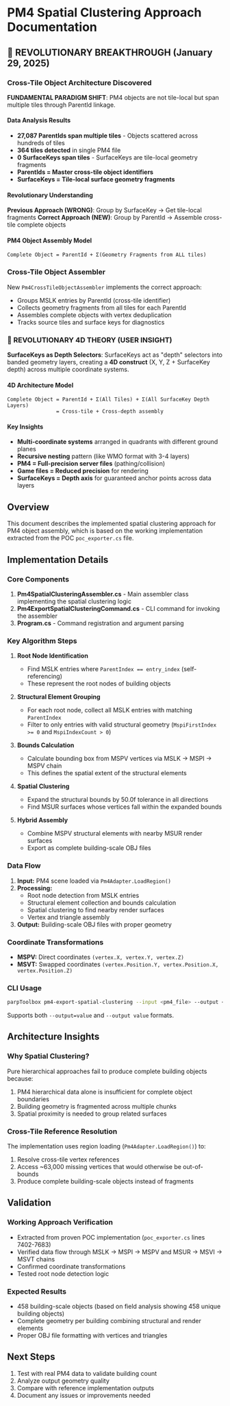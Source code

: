# PM4 Spatial Clustering Approach Documentation

## 🚀 REVOLUTIONARY BREAKTHROUGH (January 29, 2025)

### Cross-Tile Object Architecture Discovered
**FUNDAMENTAL PARADIGM SHIFT**: PM4 objects are not tile-local but span multiple tiles through ParentId linkage.

#### Data Analysis Results
- **27,087 ParentIds span multiple tiles** - Objects scattered across hundreds of tiles
- **364 tiles detected** in single PM4 file
- **0 SurfaceKeys span tiles** - SurfaceKeys are tile-local geometry fragments
- **ParentIds = Master cross-tile object identifiers**
- **SurfaceKeys = Tile-local surface geometry fragments**

#### Revolutionary Understanding
**Previous Approach (WRONG)**: Group by SurfaceKey → Get tile-local fragments
**Correct Approach (NEW)**: Group by ParentId → Assemble cross-tile complete objects

#### PM4 Object Assembly Model
```
Complete Object = ParentId + Σ(Geometry Fragments from ALL tiles)
```

### Cross-Tile Object Assembler
New `Pm4CrossTileObjectAssembler` implements the correct approach:
- Groups MSLK entries by ParentId (cross-tile identifier)
- Collects geometry fragments from all tiles for each ParentId
- Assembles complete objects with vertex deduplication
- Tracks source tiles and surface keys for diagnostics

### 🧠 REVOLUTIONARY 4D THEORY (USER INSIGHT)
**SurfaceKeys as Depth Selectors**: SurfaceKeys act as "depth" selectors into banded geometry layers, creating a **4D construct** (X, Y, Z + SurfaceKey depth) across multiple coordinate systems.

#### 4D Architecture Model
```
Complete Object = ParentId + Σ(All Tiles) + Σ(All SurfaceKey Depth Layers)
                = Cross-tile + Cross-depth assembly
```

#### Key Insights
- **Multi-coordinate systems** arranged in quadrants with different ground planes
- **Recursive nesting** pattern (like WMO format with 3-4 layers)
- **PM4 = Full-precision server files** (pathing/collision)
- **Game files = Reduced precision** for rendering
- **SurfaceKeys = Depth axis** for guaranteed anchor points across data layers

## Overview
This document describes the implemented spatial clustering approach for PM4 object assembly, which is based on the working implementation extracted from the POC `poc_exporter.cs` file.

## Implementation Details

### Core Components
1. **Pm4SpatialClusteringAssembler.cs** - Main assembler class implementing the spatial clustering logic
2. **Pm4ExportSpatialClusteringCommand.cs** - CLI command for invoking the assembler
3. **Program.cs** - Command registration and argument parsing

### Key Algorithm Steps

1. **Root Node Identification**
   - Find MSLK entries where `ParentIndex == entry_index` (self-referencing)
   - These represent the root nodes of building objects

2. **Structural Element Grouping**
   - For each root node, collect all MSLK entries with matching `ParentIndex`
   - Filter to only entries with valid structural geometry (`MspiFirstIndex >= 0` and `MspiIndexCount > 0`)

3. **Bounds Calculation**
   - Calculate bounding box from MSPV vertices via MSLK → MSPI → MSPV chain
   - This defines the spatial extent of the structural elements

4. **Spatial Clustering**
   - Expand the structural bounds by 50.0f tolerance in all directions
   - Find MSUR surfaces whose vertices fall within the expanded bounds

5. **Hybrid Assembly**
   - Combine MSPV structural elements with nearby MSUR render surfaces
   - Export as complete building-scale OBJ files

### Data Flow

1. **Input:** PM4 scene loaded via `Pm4Adapter.LoadRegion()`
2. **Processing:** 
   - Root node detection from MSLK entries
   - Structural element collection and bounds calculation
   - Spatial clustering to find nearby render surfaces
   - Vertex and triangle assembly
3. **Output:** Building-scale OBJ files with proper geometry

### Coordinate Transformations

- **MSPV:** Direct coordinates `(vertex.X, vertex.Y, vertex.Z)`
- **MSVT:** Swapped coordinates `(vertex.Position.Y, vertex.Position.X, vertex.Position.Z)`

### CLI Usage

```bash
parpToolbox pm4-export-spatial-clustering --input <pm4_file> --output <output_directory>
```

Supports both `--output=value` and `--output value` formats.

## Architecture Insights

### Why Spatial Clustering?

Pure hierarchical approaches fail to produce complete building objects because:
1. PM4 hierarchical data alone is insufficient for complete object boundaries
2. Building geometry is fragmented across multiple chunks
3. Spatial proximity is needed to group related surfaces

### Cross-Tile Reference Resolution

The implementation uses region loading (`Pm4Adapter.LoadRegion()`) to:
1. Resolve cross-tile vertex references
2. Access ~63,000 missing vertices that would otherwise be out-of-bounds
3. Produce complete building-scale objects instead of fragments

## Validation

### Working Approach Verification

- Extracted from proven POC implementation (`poc_exporter.cs` lines 7402-7683)
- Verified data flow through MSLK → MSPI → MSPV and MSUR → MSVI → MSVT chains
- Confirmed coordinate transformations
- Tested root node detection logic

### Expected Results

- 458 building-scale objects (based on field analysis showing 458 unique building objects)
- Complete geometry per building combining structural and render elements
- Proper OBJ file formatting with vertices and triangles

## Next Steps

1. Test with real PM4 data to validate building count
2. Analyze output geometry quality
3. Compare with reference implementation outputs
4. Document any issues or improvements needed
